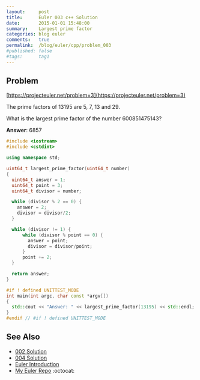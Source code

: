 ```yaml
---
layout:     post
title:      Euler 003 c++ Solution
date:       2015-01-01 15:48:00
summary:    Largest prime factor
categories: blog euler
comments:   true
permalink:  /blog/euler/cpp/problem_003
#published: false
#tags:      tag1
---
```


## Problem

[https://projecteuler.net/problem=3](https://projecteuler.net/problem=3)

The prime factors of 13195 are 5, 7, 13 and 29.

What is the largest prime factor of the number 600851475143?

**Answer**:  6857

```cpp
#include <iostream>
#include <cstdint>

using namespace std;

uint64_t largest_prime_factor(uint64_t number)
{
  uint64_t answer = 1;
  uint64_t point = 3;
  uint64_t divisor = number;

  while (divisor % 2 == 0) {
    answer = 2;
    divisor = divisor/2;
  }

  while (divisor != 1) {
      while (divisor % point == 0) {
        answer = point;
        divisor = divisor/point;
      }
      point += 2;
  }

  return answer;
}

#if ! defined UNITTEST_MODE
int main(int argc, char const *argv[])
{
  std::cout << "Answer: " << largest_prime_factor(13195) << std::endl;
}
#endif // #if ! defined UNITTEST_MODE

```

## See Also
* [002 Solution]({{site.baseurl}}/blog/euler/cpp/problem_002)
* [004 Solution]({{site.baseurl}}/blog/euler/cpp/problem_004)
* [Euler Introduction]({{site.baseurl}}/blog/euler/introduction)
* [My Euler Repo](https://github.com/tvarley/euler) :octocat:

